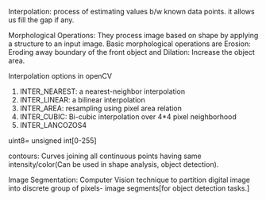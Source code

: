 Interpolation: process of estimating values b/w known data points. it allows us fill the gap if any.

Morphological Operations: They process image based on shape by applying a structure to an input image.
Basic morphological operations are Erosion: Eroding away boundary of the front object and Dilation: Increase the object area.

Interpolation options in openCV
1. INTER_NEAREST: a nearest-neighbor interpolation
2. INTER_LINEAR: a bilinear interpolation
3. INTER_AREA: resampling using pixel area relation
4. INTER_CUBIC: Bi-cubic interpolation over 4*4 pixel neighborhood 
5. INTER_LANCOZOS4


uint8= unsigned int[0-255]

contours: Curves joining all continuous points having same intensity/color(Can be used in shape analysis, object detection).

Image Segmentation: Computer Vision technique to partition digital image into discrete group of pixels- image segments[for object detection tasks.]
